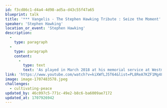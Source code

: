 ```yaml
---
id: f3cd86c1-d4a4-4d98-ad5a-d43c55f47a65
blueprint: talk
title: '*** Vangelis - The Stephen Hawking Tribute : Seize the Moment'
speaker: 'Stephen Hawking'
location_or_event: 'Stephen Hawking'
description:
  -
    type: paragraph
  -
    type: paragraph
    content:
      -
        type: text
        text: 'As played in March 2018 at his memorial service at Westminster Abbey, in the garden, and simultaneously transmitted into space, here is Professor Stephen Hawking‘s recorded wish for each of us to become global citizens.'
link: 'https://www.youtube.com/watch?v=kiXWfLJ5T64&list=PL8ReA7KZF1Mg48CKRoh-UpHoIC0IdyzGa'
image: image-1707483578.jpeg
challenges:
  - cultivating-peace
updated_by: 46c097c5-771c-49e2-b8c6-ba6009ae7172
updated_at: 1707926942
---
```


